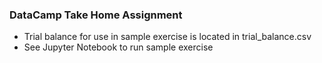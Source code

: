### DataCamp Take Home Assignment
- Trial balance for use in sample exercise is located in trial_balance.csv
- See Jupyter Notebook to run sample exercise
